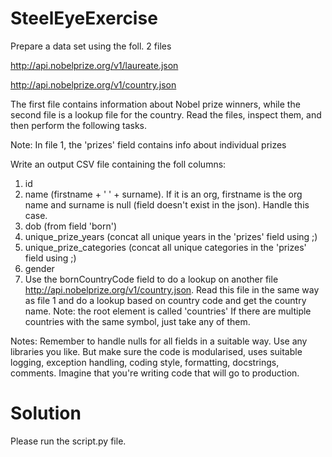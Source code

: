 # SteelEyeExercise

Prepare a data set using the foll. 2 files

http://api.nobelprize.org/v1/laureate.json

http://api.nobelprize.org/v1/country.json

The first file contains information about Nobel prize winners, while the second file is a lookup file for the country.
Read the files, inspect them, and then perform the following tasks.

Note: In file 1, the 'prizes' field contains info about individual prizes

Write an output CSV file containing the foll columns:

1. id
2. name (firstname + ' ' + surname). If it is an org, firstname is the org name and surname is null (field doesn't exist in the json). Handle this case.
3. dob (from field 'born')
4. unique_prize_years (concat all unique years in the 'prizes' field using ;)
5. unique_prize_categories (concat all unique categories in the 'prizes' field using ;)
6. gender
7. Use the bornCountryCode field to do a lookup on another file http://api.nobelprize.org/v1/country.json. Read this file in the same way as file 1 and do a lookup based on country code and get the country name. Note: the root element is called 'countries' If there are multiple countries with the same symbol, just take any of them.

Notes:
Remember to handle nulls for all fields in a suitable way.
Use any libraries you like. But make sure the code is modularised, uses suitable logging, exception handling, coding style, formatting, docstrings, comments. Imagine that you're writing code that will go to production.

# Solution

Please run the script.py file.
